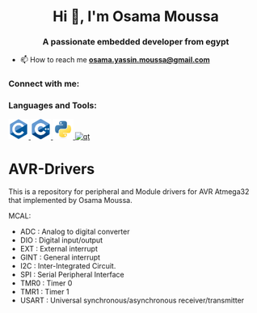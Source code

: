 <h1 align="center">Hi 👋, I'm Osama Moussa</h1>
<h3 align="center">A passionate embedded developer from egypt</h3>

- 📫 How to reach me **osama.yassin.moussa@gmail.com**

<h3 align="left">Connect with me:</h3>
<p align="left">
</p>

<h3 align="left">Languages and Tools:</h3>
<p align="left"> <a href="https://www.cprogramming.com/" target="_blank" rel="noreferrer"> <img src="https://raw.githubusercontent.com/devicons/devicon/master/icons/c/c-original.svg" alt="c" width="40" height="40"/> </a> <a href="https://www.w3schools.com/cpp/" target="_blank" rel="noreferrer"> <img src="https://raw.githubusercontent.com/devicons/devicon/master/icons/cplusplus/cplusplus-original.svg" alt="cplusplus" width="40" height="40"/> </a> <a href="https://www.python.org" target="_blank" rel="noreferrer"> <img src="https://raw.githubusercontent.com/devicons/devicon/master/icons/python/python-original.svg" alt="python" width="40" height="40"/> </a> <a href="https://www.qt.io/" target="_blank" rel="noreferrer"> <img src="https://upload.wikimedia.org/wikipedia/commons/0/0b/Qt_logo_2016.svg" alt="qt" width="40" height="40"/> </a> </p>

# AVR-Drivers
This is a repository for peripheral and Module drivers for AVR Atmega32 that implemented by Osama Moussa.


MCAL:
  - ADC   : Analog to digital converter 
  - DIO   : Digital input/output 
  - EXT   : External interrupt 
  - GINT  : General interrupt
  - I2C   : Inter-Integrated Circuit.
  - SPI   : Serial Peripheral Interface
  - TMR0  : Timer 0
  - TMR1  : Timer 1
  - USART : Universal synchronous/asynchronous receiver/transmitter

